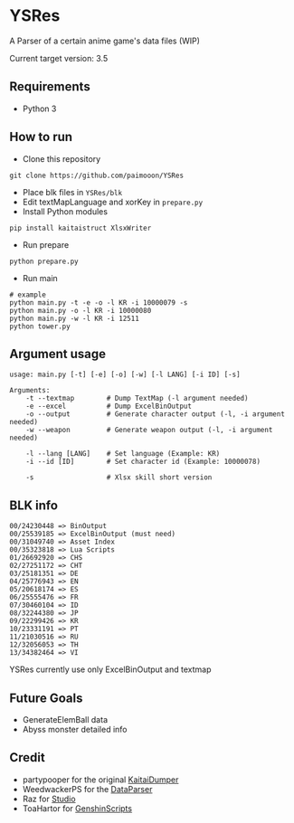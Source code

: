 # YSRes

A Parser of a certain anime game's data files (WIP)

Current target version: 3.5

## Requirements

- Python 3

## How to run

- Clone this repository
```shell
git clone https://github.com/paimooon/YSRes
```
- Place blk files in `YSRes/blk`
- Edit textMapLanguage and xorKey in `prepare.py`
- Install Python modules
```shell
pip install kaitaistruct XlsxWriter
```
- Run prepare
```shell
python prepare.py
```
- Run main
```shell
# example
python main.py -t -e -o -l KR -i 10000079 -s
python main.py -o -l KR -i 10000080
python main.py -w -l KR -i 12511
python tower.py
```

## Argument usage
```
usage: main.py [-t] [-e] [-o] [-w] [-l LANG] [-i ID] [-s] 

Arguments:
    -t --textmap        # Dump TextMap (-l argument needed)
    -e --excel          # Dump ExcelBinOutput
    -o --output         # Generate character output (-l, -i argument needed)
    -w --weapon         # Generate weapon output (-l, -i argument needed)

    -l --lang [LANG]    # Set language (Example: KR)
    -i --id [ID]        # Set character id (Example: 10000078)

    -s                  # Xlsx skill short version
```

## BLK info

```
00/24230448 => BinOutput
00/25539185 => ExcelBinOutput (must need)
00/31049740 => Asset Index
00/35323818 => Lua Scripts
01/26692920 => CHS
02/27251172 => CHT
03/25181351 => DE
04/25776943 => EN
05/20618174 => ES
06/25555476 => FR
07/30460104 => ID
08/32244380 => JP
09/22299426 => KR
10/23331191 => PT
11/21030516 => RU
12/32056053 => TH
13/34382464 => VI
```
YSRes currently use only ExcelBinOutput and textmap

## Future Goals

- GenerateElemBall data
- Abyss monster detailed info

## Credit
- partypooper for the original [KaitaiDumper](https://github.com/partypooperarchive/KaitaiDumper)
- WeedwackerPS for the [DataParser](https://github.com/WeedwackerPS/DataParser)
- Raz for [Studio](https://gitlab.com/RazTools/Studio)
- ToaHartor for [GenshinScripts](https://github.com/ToaHartor/GenshinScripts)
